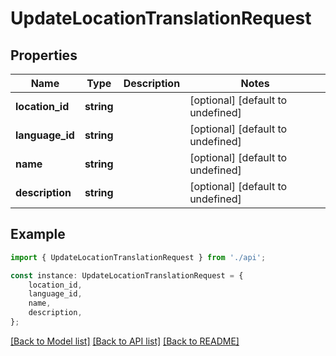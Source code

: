 # UpdateLocationTranslationRequest


## Properties

Name | Type | Description | Notes
------------ | ------------- | ------------- | -------------
**location_id** | **string** |  | [optional] [default to undefined]
**language_id** | **string** |  | [optional] [default to undefined]
**name** | **string** |  | [optional] [default to undefined]
**description** | **string** |  | [optional] [default to undefined]

## Example

```typescript
import { UpdateLocationTranslationRequest } from './api';

const instance: UpdateLocationTranslationRequest = {
    location_id,
    language_id,
    name,
    description,
};
```

[[Back to Model list]](../README.md#documentation-for-models) [[Back to API list]](../README.md#documentation-for-api-endpoints) [[Back to README]](../README.md)
